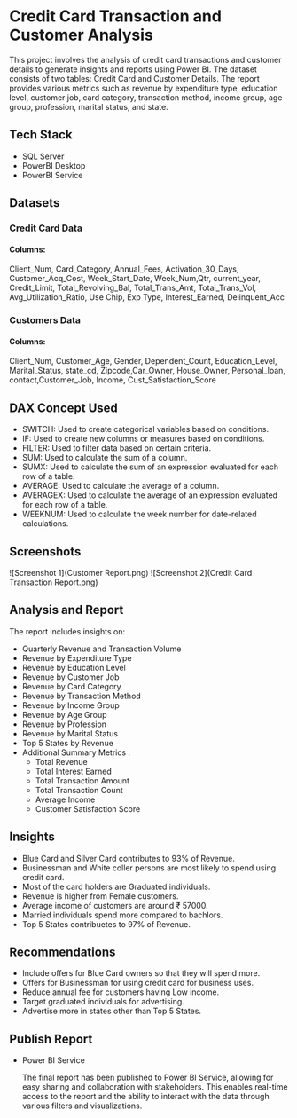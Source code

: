 # Credit Card Transaction and Customer Analysis

This project involves the analysis of credit card transactions and customer details to generate insights and reports using Power BI. The dataset consists of two tables: Credit Card and Customer Details. The report provides various metrics such as revenue by expenditure type, education level, customer job, card category, transaction method, income group, age group, profession, marital status, and state.
## Tech Stack
- SQL Server
- PowerBI Desktop
- PowerBI Service
## Datasets

### Credit Card Data
#### Columns: 
Client_Num, Card_Category, Annual_Fees, Activation_30_Days, Customer_Acq_Cost, Week_Start_Date, Week_Num,Qtr, current_year, Credit_Limit, Total_Revolving_Bal, Total_Trans_Amt, Total_Trans_Vol, Avg_Utilization_Ratio, Use Chip, Exp Type, Interest_Earned, Delinquent_Acc

### Customers Data
#### Columns: 
Client_Num, Customer_Age, Gender, Dependent_Count, Education_Level, Marital_Status, state_cd, Zipcode,Car_Owner, House_Owner, Personal_loan, contact,Customer_Job, Income, Cust_Satisfaction_Score

## DAX Concept Used
- SWITCH: Used to create categorical variables based on conditions.
- IF: Used to create new columns or measures based on conditions.
- FILTER: Used to filter data based on certain criteria.
- SUM: Used to calculate the sum of a column.
- SUMX: Used to calculate the sum of an expression evaluated for each row of a table.
- AVERAGE: Used to calculate the average of a column.
- AVERAGEX: Used to calculate the average of an expression evaluated for each row of a table.
- WEEKNUM: Used to calculate the week number for date-related calculations.
## Screenshots

![Screenshot 1](Customer Report.png)
![Screenshot 2](Credit Card Transaction Report.png)
## Analysis and Report

The report includes insights on:

- Quarterly Revenue and Transaction Volume
- Revenue by Expenditure Type
- Revenue by Education Level
- Revenue by Customer Job
- Revenue by Card Category
- Revenue by Transaction Method
- Revenue by Income Group
- Revenue by Age Group
- Revenue by Profession
- Revenue by Marital Status
- Top 5 States by Revenue
- Additional Summary Metrics :
    * Total Revenue
    * Total Interest Earned
    * Total Transaction Amount
    * Total Transaction Count
    * Average Income
    * Customer Satisfaction Score
## Insights

- Blue Card and Silver Card contributes to 93% of Revenue.
- Businessman and White coller persons are most likely to spend using credit card.
- Most of the card holders are Graduated individuals.
- Revenue is higher from Female customers.
- Average income of customers are around ₹ 57000.
- Married individuals spend more compared to bachlors.
- Top 5 States contribuetes to 97% of Revenue.

## Recommendations

- Include offers for Blue Card owners so that they will spend more.
- Offers for Businessman for using credit card for business uses.
- Reduce annual fee for customers having Low income.
- Target graduated individuals for advertising.
- Advertise more in states other than Top 5 States.
## Publish Report

* Power BI Service

    The final report has been published to Power BI Service, allowing for easy sharing and collaboration with stakeholders. This enables real-time access to the report and the ability to interact with the data through various filters and visualizations.